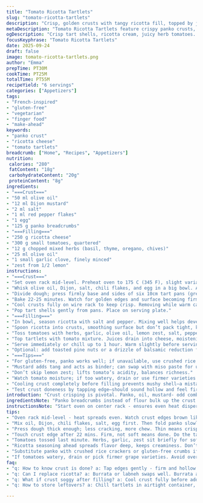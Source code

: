 ```yaml
---
title: "Tomato Ricotta Tartlets"
slug: "tomato-ricotta-tartlets"
description: "Crisp, golden crusts with tangy ricotta fill, topped by juicy, herb-kissed tomatoes. Balanced heat from chile flakes, zest brightness, and soft garlic. Make-ahead friendly, gluten-free, nut-free, vegetarian. Panko and olive oil replace flour; Dijon acts as binder. Oven cues & textures guide timing. Sub in burrata or labneh for ricotta. Swap mustard for miso paste if bold. Versatile, rustic finger food for casual dinners or elegant gatherings. Techniques prioritize tactile and visual signals informing doneness. Mid-apparatus cooling critical or crust sogginess ruins the bite. Simple flavors, but pay attention to ingredients' freshness."
metaDescription: "Tomato Ricotta Tartlets feature crispy panko crusts, tangy ricotta filling, herb-kissed tomatoes. Gluten-free, rustic, visual and tactile cues guide perfect timing."
ogDescription: "Crisp tart shells, ricotta cream, juicy herb tomatoes. Watch crust golden, tap edge firm. Gluten-free twist with panko. Serve warm or chilled, subtle garlic sharpness."
focusKeyphrase: "Tomato Ricotta Tartlets"
date: 2025-09-24
draft: false
image: tomato-ricotta-tartlets.png
author: "Emma"
prepTime: PT30M
cookTime: PT25M
totalTime: PT55M
recipeYield: "6 servings"
categories: ["Appetizers"]
tags:
- "French-inspired"
- "gluten-free"
- "vegetarian"
- "finger food"
- "make-ahead"
keywords:
- "panko crust"
- "ricotta cheese"
- "tomato tartlets"
breadcrumb: ["Home", "Recipes", "Appetizers"]
nutrition: 
 calories: "280"
 fatContent: "18g"
 carbohydrateContent: "20g"
 proteinContent: "8g"
ingredients:
- "===Crust==="
- "50 ml olive oil"
- "12 ml Dijon mustard"
- "2 ml salt"
- "1 ml red pepper flakes"
- "1 egg"
- "125 g panko breadcrumbs"
- "===Filling==="
- "250 g ricotta cheese"
- "300 g small tomatoes, quartered"
- "12 g chopped mixed herbs (basil, thyme, oregano, chives)"
- "25 ml olive oil"
- "1 small garlic clove, finely minced"
- "zest from 1/2 lemon"
instructions:
- "===Crust==="
- "Set oven rack mid-level. Preheat oven to 175 C (345 F), slight variation helps crust browning without burning mustard sharpness."
- "Whisk olive oil, Dijon, salt, chili flakes, and egg in a big bowl. Add panko, just enough to moisten. Overwet makes soggy crust, too dry falls apart."
- "Divide dough; press firmly base and sides of six 10cm tart pans (greased). Thickness matters: thick crust means chewy, thin might crack. Aim for even."
- "Bake 22-25 minutes. Watch for golden edges and surface becoming firm. Touch crust edge lightly; firm not soft means done. Avoid burnt mustard smell."
- "Cool crusts fully on wire rack to keep crisp. Removing while warm causes steam, sog right then."
- "Pop tart shells gently from pans. Place on serving plate."
- "===Filling==="
- "In bowl, season ricotta with salt and pepper. Mixing well helps develop gentle creaminess and spreads flavor evenly."
- "Spoon ricotta into crusts, smoothing surface but don’t pack tight, keep airiness."
- "Toss tomatoes with herbs, garlic, olive oil, lemon zest, salt, pepper. Let sit 5 minutes to meld flavors and soften tomatoes slightly."
- "Top tartlets with tomato mixture. Juices drain into cheese, moistening without sogginess if crust properly pre-baked."
- "Serve immediately or chill up to 1 hour. Warm slightly before serving for full aroma release. Raw garlic will mellow over time but can bite if too fresh."
- "Optional: add toasted pine nuts or a drizzle of balsamic reduction for contrast."
- "===Tips==="
- "For gluten-free, panko works well; if unavailable, use crushed rice crackers or gluten-free breadcrumbs."
- "Mustard adds tang and acts as binder; can swap with miso paste for umami depth but adjust salt accordingly."
- "Don’t skip lemon zest; lifts tomato’s acidity, balances richness."
- "Watch tomato moisture; if too watery, drain or use firmer varieties like grape or cherry."
- "Cooling crust completely before filling prevents mushy shell—a mistake many make."
- "Test crust doneness by tapping edge—should sound hollow and feel firm."
introduction: "Crust crisping is pivotal. Panko, oil, mustard- odd combo but nails light crunch without flour. Tang of Dijon isn’t background noise; it’s backbone. I swapped out original 1/4 cup oil for a bit less - greasiness kills crust texture in past kitchen experiments. Tomato choice matters – tried just Roma once, bland and watery. Mix of cherry and heirlooms last time gave heat and sweetness contrast. Herbs? Don’t go crazy - basil and chives mostly, thyme and oregano were subtle background props. Garlic tiny bit, raw - cuts through ricotta gently, aroma evolves while sitting. Lemon zest—don’t even think to skip. Perfect complexity, freshness. And the oven tells you everything—watch crust color shift like lava hues, and listen for hollow tap sounds. This is one to let cool fully before filling else soggy disaster."
ingredientsNote: "Panko breadcrumbs instead of flour bulk up the crust with lighter texture; if gluten-sensitive or no panko, crushed rice crackers or gluten-free bread crumbs sub well but watch for absorption differences. Dijon mustard is small quantity but critical - it acts as glue and flavor spike. Could swap for miso paste mixed with olive oil; adds umami but salt cautiously adjusted. Oil amount slightly reduced from original tests - too much makes crust limp, too little dry. Tomatoes should be ripe but not overly juicy – cherry tomatoes preferred; if using larger ones, quarter and strain excess juice to avoid watery filling. Mixed herbs can vary - basil and chives strongest; trim others if flavor too sharp. Fresh lemon zest brightens but omit if unavailable, add splash of white wine vinegar as backup. Garlic minimal, finely minced to avoid overwhelming raw sharpness but enough for aromatic lift."
instructionsNote: "Start oven on center rack - ensures even heat dispersal, crust browns evenly without mustard burning or egg cooking unevenly. Mix oil, dijon, salt, chili flakes, and egg thoroughly till smooth, then integrate panko - key is just enough moisture to hold together. Press crust mix evenly, not too thin to prevent cracking, not too thick to avoid doughiness; work with hands or back of spoon. Baking till golden (22-25 minutes) monitored visually and tactilely - crust edge firm and golden is how you know. Cool fully on wire rack; avoid trapping steam, which ruins crispness. For filling, seasoning ricotta before spooning spreads flavor deep into creamy cheese. Tomato mixture sits a few minutes after mixing herbs and lemon zest to soften slightly and release aroma. Add tomatoes only after crust cools or risk soggy base. Garnish generously; the mix of fresh tomatoes and herbs sings better fresh but can chill briefly; warm slightly before serving to unlock aromas. Optional additions like toasted pine nuts or drizzle balsamic raise complexity but optional. Avoid draining tomatoes too long or dish loses juiciness; balance required. Overall, watch, feel, smell, and adjust times rather than rely strictly on clocks."
tips:
- "Oven rack mid-level - heat spreads even. Watch crust edges brown like lava but no burnt mustard smell. Mustard sharpness burns fast if too high or close to heat."
- "Mix oil, Dijon, chili flakes, salt, egg first. Then fold panko slowly - no over-wetting or crust sogs, too dry means crumbly mess. Texture matters more than exact measure."
- "Press dough thick enough; less cracking, more chew. Thin means crisp but fragile, thick holds shape but can feel doughy. Press firmly; lids come off clean if crust baked fully and cool before filling."
- "Touch crust edge after 22 mins. Firm, not soft means done. Do the tap-test. Hollow sound means bake longer. Crust is your timing guide more than strict clock."
- "Tomatoes tossed last minute. Herbs, garlic, zest sit briefly for softness and aroma release. Do not fill hot crust - steam ruins crunch. Let crust cool on rack fully or soggy disaster."
- "Ricotta seasoning ahead spreads flavor deep, keeps creaminess. Don’t pack tight when spooning; airiness important. Juices from tomato mix seep into cheese without drowning crust if done right."
- "Substitute panko with crushed rice crackers or gluten-free crumbs if needed. Miso paste for Dijon adds umami punch but reduce salt carefully. Garlic finely minced - raw sharp but mellows over time in fridge."
- "If tomatoes watery, drain or pick firmer grape varieties. Avoid over-draining or mix loses essential juiciness. Lemons zest critical; if unavailable, white wine vinegar splash possible but different finish."
faq:
- "q: How to know crust is done? a: Tap edges gently - firm and hollow sound. Look for golden color near pan edges. Smell absence of burnt mustard sharpness. Oven temps vary - don’t rely only on clock."
- "q: Can I replace ricotta? a: Burrata or labneh swaps well. Burrata adds creamier mouthfeel; labneh more tang. Adjust seasoning a bit because textures differ. Fills differently, so fill gently to keep air."
- "q: What if crust soggy after filling? a: Cool crust fully before adding filling. Hot crust traps steam, sogs asap. Overwet dough makes base soft too. Cooling on wire rack stops trapped moisture. Re-bake crust if needed."
- "q: How to store leftovers? a: Chill tartlets in airtight container, separate tomatoes if possible to keep crust crisp. Serve slightly warm or room temp for texture. Avoid long fridge time or garlic sharpness grows."

---
```

